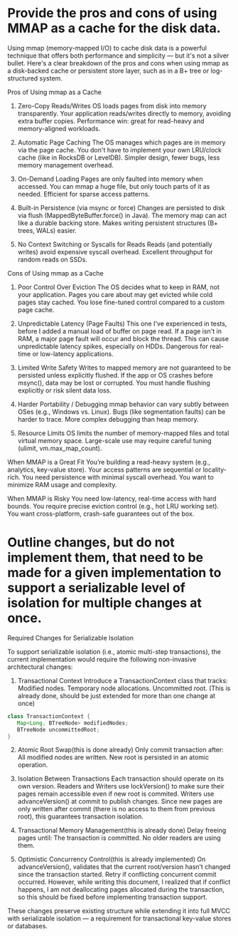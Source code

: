 # Provide the pros and cons of using MMAP as a cache for the disk data.


Using mmap (memory-mapped I/O) to cache disk data is a powerful technique that offers both performance and simplicity — but it's not a silver bullet.
Here's a clear breakdown of the pros and cons when using mmap as a disk-backed cache or persistent store layer, such as in a B+ tree or log-structured system.

Pros of Using mmap as a Cache
1. Zero-Copy Reads/Writes
   OS loads pages from disk into memory transparently.
   Your application reads/writes directly to memory, avoiding extra buffer copies.
   Performance win: great for read-heavy and memory-aligned workloads.

2. Automatic Page Caching
   The OS manages which pages are in memory via the page cache.
   You don't have to implement your own LRU/clock cache (like in RocksDB or LevelDB).
   Simpler design, fewer bugs, less memory management overhead.

3. On-Demand Loading
   Pages are only faulted into memory when accessed.
   You can mmap a huge file, but only touch parts of it as needed.
   Efficient for sparse access patterns.

4. Built-in Persistence (via msync or force)
   Changes are persisted to disk via flush (MappedByteBuffer.force() in Java).
   The memory map can act like a durable backing store.
   Makes writing persistent structures (B+ trees, WALs) easier.

6. No Context Switching or Syscalls for Reads
   Reads (and potentially writes) avoid expensive syscall overhead.
   Excellent throughput for random reads on SSDs.

Cons of Using mmap as a Cache
1. Poor Control Over Eviction
   The OS decides what to keep in RAM, not your application.
   Pages you care about may get evicted while cold pages stay cached.
   You lose fine-tuned control compared to a custom page cache.

2. Unpredictable Latency (Page Faults)
   This one I've experienced in tests, before I added a manual load of buffer on page read.
   If a page isn't in RAM, a major page fault will occur and block the thread.
   This can cause unpredictable latency spikes, especially on HDDs.
   Dangerous for real-time or low-latency applications.

3. Limited Write Safety
   Writes to mapped memory are not guaranteed to be persisted unless explicitly flushed.
   If the app or OS crashes before msync(), data may be lost or corrupted.
   You must handle flushing explicitly or risk silent data loss.

4. Harder Portability / Debugging
   mmap behavior can vary subtly between OSes (e.g., Windows vs. Linux).
   Bugs (like segmentation faults) can be harder to trace.
   More complex debugging than heap memory.

5. Resource Limits
   OS limits the number of memory-mapped files and total virtual memory space.
   Large-scale use may require careful tuning (ulimit, vm.max_map_count).

When MMAP is a Great Fit
    You’re building a read-heavy system (e.g., analytics, key-value store).
    Your access patterns are sequential or locality-rich.
    You need persistence with minimal syscall overhead.
    You want to minimize RAM usage and complexity.

When MMAP is Risky
    You need low-latency, real-time access with hard bounds.
    You require precise eviction control (e.g., hot LRU working set).
    You want cross-platform, crash-safe guarantees out of the box.

# Outline changes, but do not implement them, that need to be made for a given implementation to support a serializable level of isolation for multiple changes at once.

Required Changes for Serializable Isolation

To support serializable isolation (i.e., atomic multi-step transactions), the current implementation would require the following non-invasive architectural changes:
1. Transactional Context
   Introduce a TransactionContext class that tracks:
        Modified nodes.
        Temporary node allocations.
        Uncommitted root. (This is already done, should be just extended for more than one change at once)

```java
class TransactionContext {
   Map<Long, BTreeNode> modifiedNodes;
   BTreeNode uncommittedRoot;
}
```

2. Atomic Root Swap(this is done already)
   Only commit transaction after:
        All modified nodes are written.
        New root is persisted in an atomic operation.

3. Isolation Between Transactions
   Each transaction should operate on its own version.
   Readers and Writers use lockVersion() to make sure their pages remain accessible even if new root is commited.
   Writers use advanceVersion() at commit to publish changes.
   Since new pages are only written after commit (there is no access to them from previous root),
   this guarantees transaction isolation.

4. Transactional Memory Management(this is already done)
   Delay freeing pages until:
        The transaction is committed.
        No older readers are using them.

5. Optimistic Concurrency Control(this is already implemented)
   On advanceVersion(), validates that the current root/version hasn’t changed since the transaction started.
   Retry if conflicting concurrent commit occurred.
   However, while writing this document, I realized that if conflict happens, I am not deallocating pages
   allocated during the transaction, so this should be fixed before implementing transaction support.

These changes preserve existing structure while extending it into full MVCC with serializable isolation — a requirement for transactional key-value stores or databases.